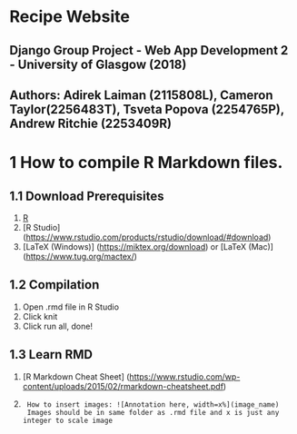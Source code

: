 # Recipe Website
## Django Group Project - Web App Development 2 - University of Glasgow (2018)
## Authors: Adirek Laiman (2115808L), Cameron Taylor(2256483T), Tsveta Popova (2254765P), Andrew Ritchie (2253409R)

# 1 How to compile R Markdown files.
## 1.1 Download Prerequisites
1. [R](https://cran.r-project.org/mirrors.html)
2. [R Studio] (https://www.rstudio.com/products/rstudio/download/#download)
3. [LaTeX (Windows)] (https://miktex.org/download) or [LaTeX (Mac)] (https://www.tug.org/mactex/)

## 1.2 Compilation
1. Open .rmd file in R Studio
2. Click knit
3. Click run all, done!

## 1.3 Learn RMD
1. [R Markdown Cheat Sheet] (https://www.rstudio.com/wp-content/uploads/2015/02/rmarkdown-cheatsheet.pdf)
2. ```
	How to insert images: ![Annotation here, width=x%](image_name)
	Images should be in same folder as .rmd file and x is just any integer to scale image
	```
